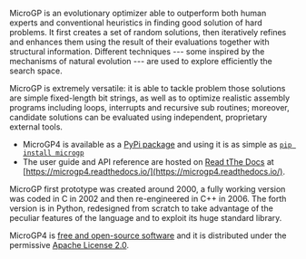 MicroGP is an evolutionary optimizer able to outperform both human experts and conventional heuristics in finding good solution of hard problems. It first creates a set of random solutions, then iteratively refines and enhances them using the result of their evaluations together with structural information. Different techniques --- some inspired by the mechanisms of natural evolution --- are used to explore efficiently the search space.

MicroGP is extremely versatile: it is able to tackle problem those solutions are simple fixed-length bit strings, as well as to optimize realistic assembly programs including loops, interrupts and recursive sub routines; moreover, candidate solutions can be evaluated using independent, proprietary external tools. 

* MicroGP4 is available as a [PyPi package](https://en.wikipedia.org/wiki/Python_Package_Index) and using it is as simple as [`pip install microgp`](https://pypi.org/project/microgp/)
* The user guide and API reference are hosted on [Read tThe Docs](https://en.wikipedia.org/wiki/Read_the_Docs) at [https://microgp4.readthedocs.io/](https://microgp4.readthedocs.io/). 

MicroGP first prototype was created around 2000, a fully working version was coded in C in 2002 and then re-engineered in C++ in 2006. The forth version is in Python, redesigned from scratch to take advantage of the peculiar features of the language and to exploit its huge standard library. 

MicroGP4 is [free and open-source software](https://en.wikipedia.org/wiki/Free_and_open-source_software) and it is distributed under the permissive [Apache License 2.0](https://www.tldrlegal.com/l/apache2).
